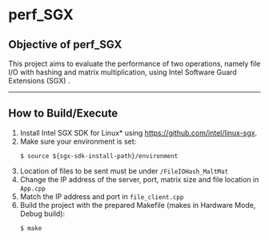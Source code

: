 
# perf_SGX

Objective of perf_SGX
------------------------
This project aims to evaluate the performance of two operations, namely file I/O with hashing and matrix multiplication, using Intel Software Guard Extensions (SGX) . 

------------------------------------
How to Build/Execute
------------------------------------

1. Install Intel SGX SDK for Linux* using https://github.com/intel/linux-sgx.
2. Make sure your environment is set:
    ```
    $ source ${sgx-sdk-install-path}/environment
    ```
3. Location of files to be sent must be under `/FileIOHash_MaltMat`
4. Change the IP address of the server, port, matrix size and file location in `App.cpp` 
5. Match the IP address and port in `file_client.cpp`
6. Build the project with the prepared Makefile (makes in Hardware Mode, Debug build):
    ```
    $ make
    ```
